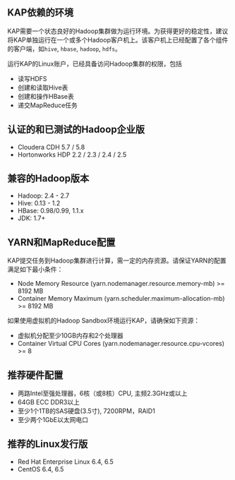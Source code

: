 ## KAP依赖的环境

KAP需要一个状态良好的Hadoop集群做为运行环境。为获得更好的稳定性，建议将KAP单独运行在一个或多个Hadoop客户机上。该客户机上已经配置了各个组件的客户端，如`hive`, `hbase`, `hadoop`, `hdfs`。

运行KAP的Linux账户，已经具备访问Hadoop集群的权限，包括
* 读写HDFS
* 创建和读取Hive表
* 创建和操作HBase表
* 递交MapReduce任务

## 认证的和已测试的Hadoop企业版
* Cloudera CDH 5.7 / 5.8
* Hortonworks HDP 2.2 / 2.3 / 2.4 / 2.5


## 兼容的Hadoop版本
* Hadoop: 2.4 - 2.7
* Hive: 0.13 - 1.2
* HBase: 0.98/0.99, 1.1.x
* JDK: 1.7+

## YARN和MapReduce配置
KAP提交任务到Hadoop集群进行计算，需一定的内存资源。请保证YARN的配置满足如下最小条件：

- Node Memory Resource (yarn.nodemanager.resource.memory-mb) >= 8192 MB
- Container Memory Maximum (yarn.scheduler.maximum-allocation-mb) >= 8192 MB

如果使用虚拟机的Hadoop Sandbox环境运行KAP，请确保如下资源：

- 虚拟机分配至少10GB内存和2个处理器
- Container Virtual CPU Cores (yarn.nodemanager.resource.cpu-vcores) >= 8

## 推荐硬件配置
- 两路Intel至强处理器，6核（或8核）CPU, 主频2.3GHz或以上
- 64GB ECC DDR3以上
- 至少1个1TB的SAS硬盘(3.5寸), 7200RPM，RAID1
- 至少两个1GbE以太网电口

## 推荐的Linux发行版
* Red Hat Enterprise Linux 6.4, 6.5
* CentOS 6.4, 6.5
